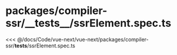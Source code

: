 # packages/compiler-ssr/\_\_tests\_\_/ssrElement.spec.ts

<<< @/docs/Code/vue-next/vue-next/packages/compiler-ssr/__tests__/ssrElement.spec.ts
